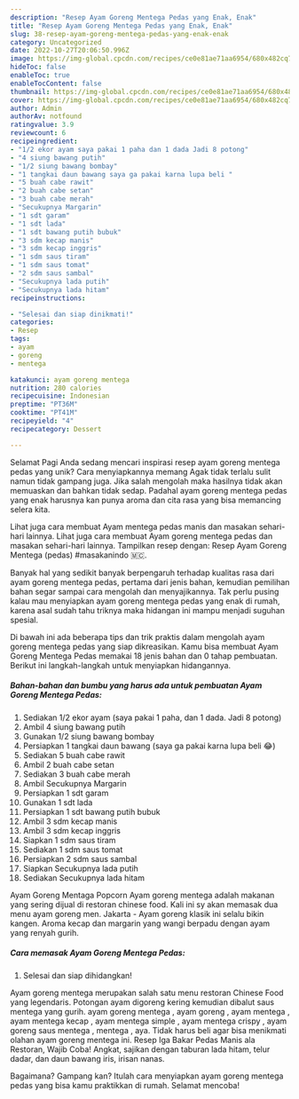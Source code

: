 ```yaml
---
description: "Resep Ayam Goreng Mentega Pedas yang Enak, Enak"
title: "Resep Ayam Goreng Mentega Pedas yang Enak, Enak"
slug: 38-resep-ayam-goreng-mentega-pedas-yang-enak-enak
category: Uncategorized
date: 2022-10-27T20:06:50.996Z
image: https://img-global.cpcdn.com/recipes/ce0e81ae71aa6954/680x482cq70/ayam-goreng-mentega-pedas-foto-resep-utama.jpg
hideToc: false
enableToc: true
enableTocContent: false
thumbnail: https://img-global.cpcdn.com/recipes/ce0e81ae71aa6954/680x482cq70/ayam-goreng-mentega-pedas-foto-resep-utama.jpg
cover: https://img-global.cpcdn.com/recipes/ce0e81ae71aa6954/680x482cq70/ayam-goreng-mentega-pedas-foto-resep-utama.jpg
author: Admin
authorAv: notfound
ratingvalue: 3.9
reviewcount: 6
recipeingredient:
- "1/2 ekor ayam saya pakai 1 paha dan 1 dada Jadi 8 potong"
- "4 siung bawang putih"
- "1/2 siung bawang bombay"
- "1 tangkai daun bawang saya ga pakai karna lupa beli "
- "5 buah cabe rawit"
- "2 buah cabe setan"
- "3 buah cabe merah"
- "Secukupnya Margarin"
- "1 sdt garam"
- "1 sdt lada"
- "1 sdt bawang putih bubuk"
- "3 sdm kecap manis"
- "3 sdm kecap inggris"
- "1 sdm saus tiram"
- "1 sdm saus tomat"
- "2 sdm saus sambal"
- "Secukupnya lada putih"
- "Secukupnya lada hitam"
recipeinstructions:

- "Selesai dan siap dinikmati!"
categories:
- Resep
tags:
- ayam
- goreng
- mentega

katakunci: ayam goreng mentega 
nutrition: 280 calories
recipecuisine: Indonesian
preptime: "PT36M"
cooktime: "PT41M"
recipeyield: "4"
recipecategory: Dessert

---
```



Selamat Pagi Anda sedang mencari inspirasi resep ayam goreng mentega pedas yang unik? Cara menyiapkannya memang Agak tidak terlalu sulit namun tidak gampang juga. Jika salah mengolah maka hasilnya tidak akan memuaskan dan bahkan tidak sedap. Padahal ayam goreng mentega pedas yang enak harusnya kan punya aroma dan cita rasa yang bisa memancing selera kita.


Lihat juga cara membuat Ayam mentega pedas manis dan masakan sehari-hari lainnya. Lihat juga cara membuat Ayam goreng mentega pedas dan masakan sehari-hari lainnya. Tampilkan resep dengan: Resep Ayam Goreng Mentega (pedas) #masakanindo 🇲🇨.

Banyak hal yang sedikit banyak berpengaruh terhadap kualitas rasa dari ayam goreng mentega pedas, pertama dari jenis bahan, kemudian pemilihan bahan segar sampai cara mengolah dan menyajikannya. Tak perlu pusing kalau mau menyiapkan ayam goreng mentega pedas yang enak di rumah, karena asal sudah tahu triknya maka hidangan ini mampu menjadi suguhan spesial.


Di bawah ini ada beberapa tips dan trik praktis dalam mengolah ayam goreng mentega pedas yang siap dikreasikan. Kamu bisa membuat Ayam Goreng Mentega Pedas memakai 18 jenis bahan dan 0 tahap pembuatan. Berikut ini langkah-langkah untuk menyiapkan hidangannya.

<!--inarticleads1-->

##### Bahan-bahan dan bumbu yang harus ada untuk pembuatan Ayam Goreng Mentega Pedas:

1. Sediakan 1/2 ekor ayam (saya pakai 1 paha, dan 1 dada. Jadi 8 potong)
1. Ambil 4 siung bawang putih
1. Gunakan 1/2 siung bawang bombay
1. Persiapkan 1 tangkai daun bawang (saya ga pakai karna lupa beli 😂)
1. Sediakan 5 buah cabe rawit
1. Ambil 2 buah cabe setan
1. Sediakan 3 buah cabe merah
1. Ambil Secukupnya Margarin
1. Persiapkan 1 sdt garam
1. Gunakan 1 sdt lada
1. Persiapkan 1 sdt bawang putih bubuk
1. Ambil 3 sdm kecap manis
1. Ambil 3 sdm kecap inggris
1. Siapkan 1 sdm saus tiram
1. Sediakan 1 sdm saus tomat
1. Persiapkan 2 sdm saus sambal
1. Siapkan Secukupnya lada putih
1. Sediakan Secukupnya lada hitam


Ayam Goreng Mentaga Popcorn Ayam goreng mentega adalah makanan yang sering dijual di restoran chinese food. Kali ini sy akan memasak dua menu ayam goreng men. Jakarta - Ayam goreng klasik ini selalu bikin kangen. Aroma kecap dan margarin yang wangi berpadu dengan ayam yang renyah gurih. 

<!--inarticleads2-->

##### Cara memasak Ayam Goreng Mentega Pedas:


1. Selesai dan siap dihidangkan!

Ayam goreng mentega merupakan salah satu menu restoran Chinese Food yang legendaris. Potongan ayam digoreng kering kemudian dibalut saus mentega yang gurih. ayam goreng mentega , ayam goreng , ayam mentega , ayam mentega kecap , ayam mentega simple , ayam mentega crispy , ayam goreng saus mentega , mentega , aya. Tidak harus beli agar bisa menikmati olahan ayam goreng mentega ini. Resep Iga Bakar Pedas Manis ala Restoran, Wajib Coba! Angkat, sajikan dengan taburan lada hitam, telur dadar, dan daun bawang iris, irisan nanas. 

Bagaimana? Gampang kan? Itulah cara menyiapkan ayam goreng mentega pedas yang bisa kamu praktikkan di rumah. Selamat mencoba!
